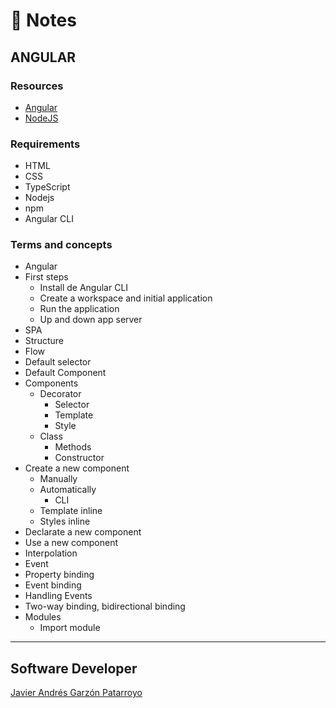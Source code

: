 # :memo: Notes
## ANGULAR

### Resources
* [Angular](https://angular.io/)
* [NodeJS](https://nodejs.org/en/)

### Requirements
* HTML
* CSS
* TypeScript
* Nodejs
* npm
* Angular CLI

### Terms and concepts
* Angular
* First steps
  - Install de Angular CLI
  - Create a workspace and initial application
  - Run the application
  - Up and down app server
* SPA
* Structure
* Flow
* Default selector
* Default Component
* Components
  * Decorator
    - Selector
    - Template
    - Style
  * Class
    - Methods
    - Constructor
* Create a new component
  - Manually
  * Automatically
    - CLI
  - Template inline
  - Styles inline
* Declarate a new component
* Use a new component
* Interpolation
* Event
* Property binding
* Event binding
* Handling Events
* Two-way binding, bidirectional binding
* Modules
  - Import module

- - -
## Software Developer
[Javier Andrés Garzón Patarroyo](https://www.javierandresgp.com)
